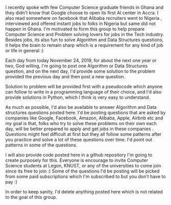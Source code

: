 I recently spoke with few Computer Science graduate friends in Ghana and they didn't know that Google choose to open its first AI center in Accra. I also read somewhere on facebook that Alibaba recruiters went to Nigeria , interviewed and offered instant jobs to folks in Nigeria but same did not happen in Ghana. I'm motivated to form this group to help prepare Computer Science and Problem solving lovers for jobs in the Tech industry. Besides jobs, its also fun to solve Algorithm and Data Structures questions, it helps the brain to remain sharp which is a requirement for any kind of job or life in general :)

Each day from today November 24, 2019, for about the next one year or two, God willing, I'm going to post one Algorithm or Data Structures question, and on the next day, I'd provide some solution to the problem provided the previous day and then post a new question.

Solution to problem will be provided first with a pseudocode which anyone can follow to write in a programming language of their choice, and I'd also provide solutions in Python, which I think is very easy to understand.

As much as possible, I'd also be available to answer Algorithm and Data structures questions posted here. I'd be posting questions that are asked by companies like Google, Facebook, Amazon, Alibaba, Apple, Airbnb etc and my goal is that, folks who try to solve these problems on their own each day, will be better prepared to apply and get jobs in these companies . Questions might feel difficult at first but they all follow some patterns after you practice and solve a lot of these questions over time. I'd point out patterns in some of the questions.

I will also provide code posted here in a github repository I'm going to create purposely for this. Everyone is encourage to invite Computer Science students at Legon, KNUST, or any of the universities to come join since its free to join :) Some of the questions I'd be posting will be picked from some paid subscriptions which I'm subscribed to but you don't have to pay :)

In order to keep sanity, I'd delete anything posted here which is not related to the goal of this group.